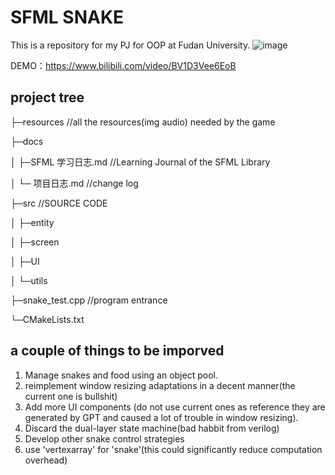 <!--
 * @Author: vic123 zhangzc_efz@163.com
 * @Date: 2024-05-27 22:12:03
 * @LastEditors: vic123 zhangzc_efz@163.com
 * @LastEditTime: 2024-06-15 20:20:10
 * @FilePath: \SFML-snake\README.md
 * @Description: 
 * 
 * Copyright (c) 2024 by vic123, All Rights Reserved. 
-->
# SFML SNAKE

This is a repository for my PJ for OOP at Fudan University.
![image](https://github.com/user-attachments/assets/17e3b7fb-2b45-4626-abcd-9a01d9a82324)

DEMO：https://www.bilibili.com/video/BV1D3Vee6EoB

## project tree

├─resources //all the resources(img audio) needed by the game

├─docs

│ ├─SFML 学习日志.md //Learning Journal of the SFML Library

│ └─ 项目日志.md //change log

├─src //SOURCE CODE

│ ├─entity

│ ├─screen

│ ├─UI

│ └─utils

├─snake_test.cpp //program entrance

└─CMakeLists.txt

## a couple of things to be imporved
1. Manage snakes and food using an object pool.
2. reimplement window resizing adaptations in a decent manner(the current one is bullshit)
3. Add more UI components (do not use current ones as reference they are generated by GPT and caused a lot of trouble in window resizing).
4. Discard the dual-layer state machine(bad habbit from verilog)
5. Develop other snake control strategies
6. use 'vertexarray' for 'snake'(this could significantly reduce computation overhead)
